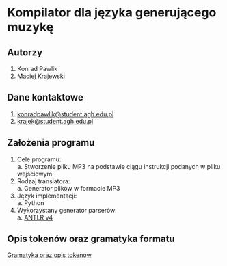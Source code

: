 # Kompilator dla języka generującego muzykę

## Autorzy

1. Konrad Pawlik
2. Maciej Krajewski

## Dane kontaktowe

1. konradpawlik@student.agh.edu.pl
2. krajek@student.agh.edu.pl

## Założenia programu

1. Cele programu:\
  a. Stworzenie pliku MP3 na podstawie ciągu instrukcji podanych w pliku wejściowym
2. Rodzaj translatora:\
  a. Generator plików w formacie MP3
3. Język implementacji:\
  a. Python
4. Wykorzystany generator parserów:\
  a. [ANTLR v4](https://www.antlr.org)

## Opis tokenów oraz gramatyka formatu
  [Gramatyka oraz opis tokenów](https://github.com/krajewskiML/Teoria-Kompilatorow-i-Kompilacji/blob/master/Grammar/synth.g4)

